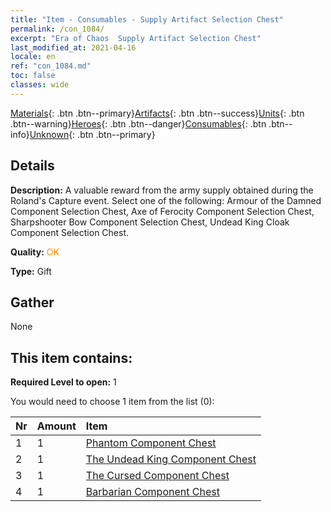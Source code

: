 ```yaml
---
title: "Item - Consumables - Supply Artifact Selection Chest"
permalink: /con_1084/
excerpt: "Era of Chaos  Supply Artifact Selection Chest"
last_modified_at: 2021-04-16
locale: en
ref: "con_1084.md"
toc: false
classes: wide
---
```

 [Materials](/Items/){: .btn .btn--primary}[Artifacts](/Items/Artifacts/){: .btn .btn--success}[Units](/Items/Units/){: .btn .btn--warning}[Heroes](/Items/Heroes/){: .btn .btn--danger}[Consumables](/Items/Consumables/){: .btn .btn--info}[Unknown](/Items/Unknown/){: .btn .btn--primary}

## Details
 **Description:** A valuable reward from the army supply obtained during the Roland's Capture event. Select one of the following: Armour of the Damned Component Selection Chest, Axe of Ferocity Component Selection Chest, Sharpshooter Bow Component Selection Chest, Undead King Cloak Component Selection Chest.

 **Quality:** <span style="color: #FF8C00">OK</span>

 **Type:** Gift

## Gather

  None

## This item contains:

 **Required Level to open:** 1

 You would need to choose 1 item from the list (0):

  | Nr | Amount |     Item    |
  |:---|:-------|:------------|
  | 1 | 1 | [Phantom Component Chest](/Items/con_1339/) |  | 
  | 2 | 1 | [The Undead King Component Chest](/Items/con_1340/) |  | 
  | 3 | 1 | [The Cursed Component Chest](/Items/con_1341/) |  | 
  | 4 | 1 | [Barbarian Component Chest](/Items/con_1342/) |  | 
